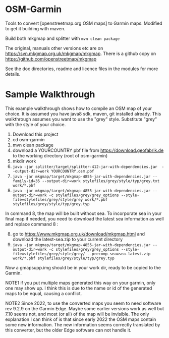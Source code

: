 OSM-Garmin
=====

Tools to convert [openstreetmap.org OSM maps] to Garmin maps. Modified to get it building with maven.

Build both mkgmap and splitter with ```mvn clean package```

The original, manuals other versions etc are on 
 https://svn.mkgmap.org.uk/mkgmap/mkgmap. There is a github copy on https://github.com/openstreetmap/mkgmap


See the doc directories, readme and licence files in the modules for more details.

Sample Walkthrough
===============

This example walkthrough shows how to compile an OSM map of your choice.
It is assumed you have java8 sdk, maven, git installed already.
This walkthrough assumes you want to use the "grey" style.
Substitute "grey" with the style of your choice.

1. Download this project
2. cd osm-garmin
3. mvn clean package
4. download a YOURCOUNTRY pbf file from https://download.geofabrik.de to the working directory (root of osm-garmin)
5. mkdir work
6. ``java -jar splitter/target/splitter-412-jar-with-dependencies.jar  --output-dir=work YOURCOUNTRY.osm.pbf``
7. ``java -jar mkgmap/target/mkgmap-4855-jar-with-dependencies.jar --family-id=35 --output-dir=work stylefiles/grey/style/typ/grey.txt work/*.pbf``
8. ``java -jar mkgmap/target/mkgmap-4855-jar-with-dependencies.jar --output-dir=work -c stylefiles/grey/grey_options --style-file=stylefiles/grey/style/grey work/*.pbf stylefiles/grey/style/typ/grey.typ``

In  command 8, the map will be built without sea. To incorporate sea in your final map if needed,
you need to download the latest sea information as well and replace command 8 :

8.  go to https://www.mkgmap.org.uk/download/mkgmap.html and download the latest-sea.zip to your current directory
9.  ``java -jar mkgmap/target/mkgmap-4855-jar-with-dependencies.jar --output-dir=work -c stylefiles/grey/grey_options --style-file=stylefiles/grey/style/grey/ --precomp-sea=sea-latest.zip work/*.pbf stylefiles/grey/style/typ/grey.typ``

 

Now a gmapsupp.img should be in your work dir, ready to be copied to the Garmin.

NOTE1 if you put multiple maps generated this way on your garmin, only one may show up. I think this is due to the name or id of the generated maps to be equal, causing a conflict.

NOTE2 Since 2022, to use the converted maps you seem to need software rev 9.2.9 on the Garmin Edge. Maybe some earlier versions work as well but 7.10 seems not, and most (or all) of the map will be invisible. The only explanation I can think of is that since early 2022 the OSM maps contain some new information. The new information seems correctly translated by this converter, but the older Edge software can not handle it.